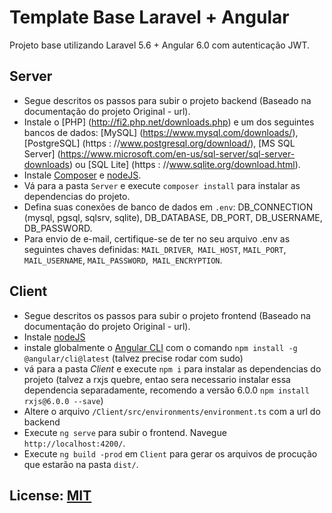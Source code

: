 # Template Base Laravel + Angular
Projeto base utilizando Laravel 5.6 + Angular 6.0 com autenticação JWT.

## Server
- Segue descritos os passos para subir o projeto backend (Baseado na documentação do projeto Original - url).
- Instale o [PHP] (http://fi2.php.net/downloads.php) e um dos seguintes bancos de dados: [MySQL] (https://www.mysql.com/downloads/), [PostgreSQL] (https : //www.postgresql.org/download/), [MS SQL Server] (https://www.microsoft.com/en-us/sql-server/sql-server-downloads) ou [SQL Lite] (https : //www.sqlite.org/download.html).
- Instale [Composer](https://getcomposer.org/) e [nodeJS](https://nodejs.org).
- Vá para a pasta `Server` e execute `composer install` para instalar as dependencias do projeto.
- Defina suas conexões de banco de dados em `.env`: DB_CONNECTION (mysql, pgsql, sqlsrv, sqlite), DB_DATABASE, DB_PORT, DB_USERNAME, DB_PASSWORD. 
- Para envio de e-mail, certifique-se de ter no seu arquivo .env as seguintes chaves definidas: `MAIL_DRIVER`,` MAIL_HOST`, `MAIL_PORT`,` MAIL_USERNAME`, `MAIL_PASSWORD`,` MAIL_ENCRYPTION`.

## Client
- Segue descritos os passos para subir o projeto frontend (Baseado na documentação do projeto Original - url).
- Instale [nodeJS](https://nodejs.org)
- instale globalmente o [Angular CLI](https://cli.angular.io/) com o comando `npm install -g @angular/cli@latest` (talvez precise rodar com sudo)
- vá para a pasta *Client* e execute `npm i` para instalar as dependencias do projeto (talvez a rxjs quebre, entao sera necessario instalar essa dependencia separadamente, recomendo a versão 6.0.0 `npm install rxjs@6.0.0 --save`)
- Altere o arquivo `/Client/src/environments/environment.ts` com a url do backend
- Execute `ng serve` para subir o frontend. Navegue `http://localhost:4200/`.
- Execute `ng build -prod` em `Client` para gerar os arquivos de procução que estarão na pasta `dist/`.


## License: [MIT](https://opensource.org/licenses/MIT)